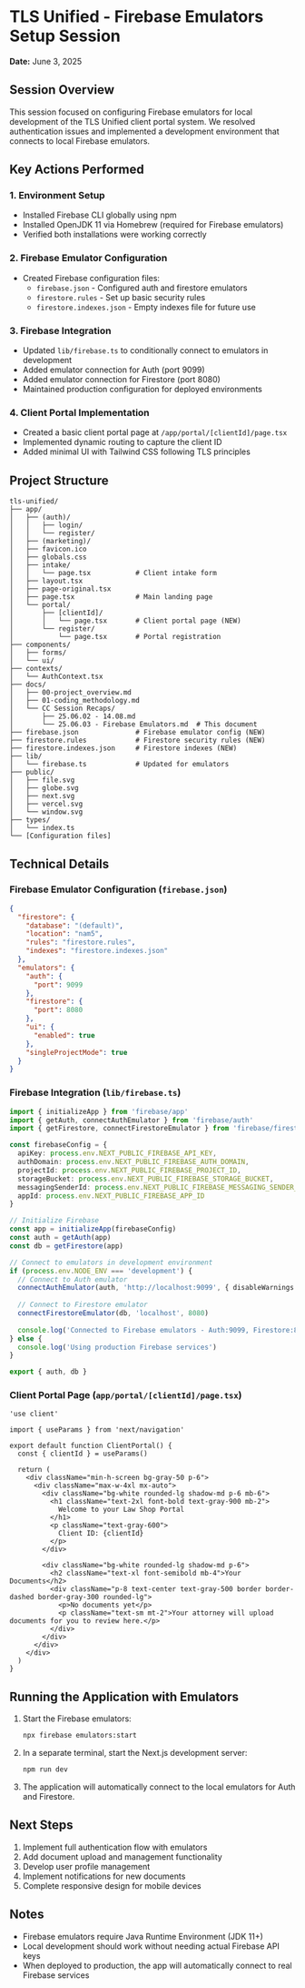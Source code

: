 # TLS Unified - Firebase Emulators Setup Session

**Date:** June 3, 2025

## Session Overview
This session focused on configuring Firebase emulators for local development of the TLS Unified client portal system. We resolved authentication issues and implemented a development environment that connects to local Firebase emulators.

## Key Actions Performed

### 1. Environment Setup
- Installed Firebase CLI globally using npm
- Installed OpenJDK 11 via Homebrew (required for Firebase emulators)
- Verified both installations were working correctly

### 2. Firebase Emulator Configuration
- Created Firebase configuration files:
  - `firebase.json` - Configured auth and firestore emulators
  - `firestore.rules` - Set up basic security rules
  - `firestore.indexes.json` - Empty indexes file for future use

### 3. Firebase Integration
- Updated `lib/firebase.ts` to conditionally connect to emulators in development
- Added emulator connection for Auth (port 9099)
- Added emulator connection for Firestore (port 8080)
- Maintained production configuration for deployed environments

### 4. Client Portal Implementation
- Created a basic client portal page at `/app/portal/[clientId]/page.tsx`
- Implemented dynamic routing to capture the client ID
- Added minimal UI with Tailwind CSS following TLS principles

## Project Structure
```
tls-unified/
├── app/
│   ├── (auth)/
│   │   ├── login/
│   │   └── register/
│   ├── (marketing)/
│   ├── favicon.ico
│   ├── globals.css
│   ├── intake/
│   │   └── page.tsx           # Client intake form
│   ├── layout.tsx
│   ├── page-original.tsx
│   ├── page.tsx               # Main landing page
│   └── portal/
│       ├── [clientId]/
│       │   └── page.tsx       # Client portal page (NEW)
│       └── register/
│           └── page.tsx       # Portal registration
├── components/
│   ├── forms/
│   └── ui/
├── contexts/
│   └── AuthContext.tsx
├── docs/
│   ├── 00-project_overview.md
│   ├── 01-coding_methodology.md
│   └── CC Session Recaps/
│       ├── 25.06.02 - 14.08.md
│       └── 25.06.03 - Firebase Emulators.md  # This document
├── firebase.json              # Firebase emulator config (NEW)
├── firestore.rules            # Firestore security rules (NEW)
├── firestore.indexes.json     # Firestore indexes (NEW)
├── lib/
│   └── firebase.ts            # Updated for emulators
├── public/
│   ├── file.svg
│   ├── globe.svg
│   ├── next.svg
│   ├── vercel.svg
│   └── window.svg
├── types/
│   └── index.ts
└── [Configuration files]
```

## Technical Details

### Firebase Emulator Configuration (`firebase.json`)
```json
{
  "firestore": {
    "database": "(default)",
    "location": "nam5",
    "rules": "firestore.rules",
    "indexes": "firestore.indexes.json"
  },
  "emulators": {
    "auth": {
      "port": 9099
    },
    "firestore": {
      "port": 8080
    },
    "ui": {
      "enabled": true
    },
    "singleProjectMode": true
  }
}
```

### Firebase Integration (`lib/firebase.ts`)
```typescript
import { initializeApp } from 'firebase/app'
import { getAuth, connectAuthEmulator } from 'firebase/auth'
import { getFirestore, connectFirestoreEmulator } from 'firebase/firestore'

const firebaseConfig = {
  apiKey: process.env.NEXT_PUBLIC_FIREBASE_API_KEY,
  authDomain: process.env.NEXT_PUBLIC_FIREBASE_AUTH_DOMAIN,
  projectId: process.env.NEXT_PUBLIC_FIREBASE_PROJECT_ID,
  storageBucket: process.env.NEXT_PUBLIC_FIREBASE_STORAGE_BUCKET,
  messagingSenderId: process.env.NEXT_PUBLIC_FIREBASE_MESSAGING_SENDER_ID,
  appId: process.env.NEXT_PUBLIC_FIREBASE_APP_ID
}

// Initialize Firebase
const app = initializeApp(firebaseConfig)
const auth = getAuth(app)
const db = getFirestore(app)

// Connect to emulators in development environment
if (process.env.NODE_ENV === 'development') {
  // Connect to Auth emulator
  connectAuthEmulator(auth, 'http://localhost:9099', { disableWarnings: true })
  
  // Connect to Firestore emulator
  connectFirestoreEmulator(db, 'localhost', 8080)
  
  console.log('Connected to Firebase emulators - Auth:9099, Firestore:8080')
} else {
  console.log('Using production Firebase services')
}

export { auth, db }
```

### Client Portal Page (`app/portal/[clientId]/page.tsx`)
```tsx
'use client'

import { useParams } from 'next/navigation'

export default function ClientPortal() {
  const { clientId } = useParams()
  
  return (
    <div className="min-h-screen bg-gray-50 p-6">
      <div className="max-w-4xl mx-auto">
        <div className="bg-white rounded-lg shadow-md p-6 mb-6">
          <h1 className="text-2xl font-bold text-gray-900 mb-2">
            Welcome to your Law Shop Portal
          </h1>
          <p className="text-gray-600">
            Client ID: {clientId}
          </p>
        </div>
        
        <div className="bg-white rounded-lg shadow-md p-6">
          <h2 className="text-xl font-semibold mb-4">Your Documents</h2>
          <div className="p-8 text-center text-gray-500 border border-dashed border-gray-300 rounded-lg">
            <p>No documents yet</p>
            <p className="text-sm mt-2">Your attorney will upload documents for you to review here.</p>
          </div>
        </div>
      </div>
    </div>
  )
}
```

## Running the Application with Emulators

1. Start the Firebase emulators:
   ```bash
   npx firebase emulators:start
   ```

2. In a separate terminal, start the Next.js development server:
   ```bash
   npm run dev
   ```

3. The application will automatically connect to the local emulators for Auth and Firestore.

## Next Steps

1. Implement full authentication flow with emulators
2. Add document upload and management functionality
3. Develop user profile management
4. Implement notifications for new documents
5. Complete responsive design for mobile devices

## Notes

- Firebase emulators require Java Runtime Environment (JDK 11+)
- Local development should work without needing actual Firebase API keys
- When deployed to production, the app will automatically connect to real Firebase services